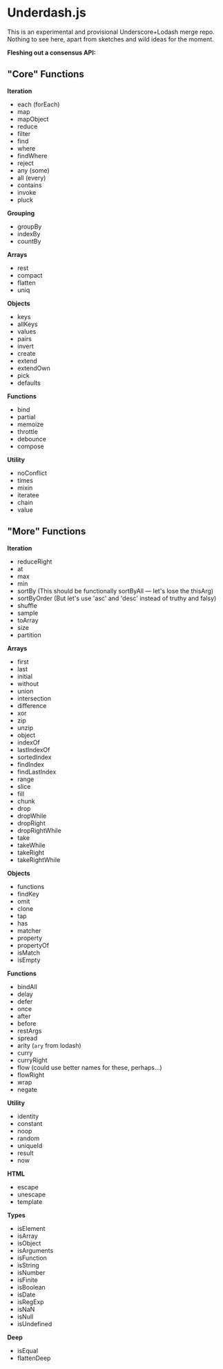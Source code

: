 # Underdash.js

This is an experimental and provisional Underscore+Lodash merge repo. Nothing 
to see here, apart from sketches and wild ideas for the moment.

**Fleshing out a consensus API:**

## "Core" Functions

**Iteration**

* each (forEach)
* map
* mapObject
* reduce
* filter
* find
* where
* findWhere
* reject
* any (some)
* all (every)
* contains
* invoke
* pluck

**Grouping**

* groupBy
* indexBy
* countBy

**Arrays**

* rest
* compact
* flatten
* uniq

**Objects**

* keys
* allKeys
* values
* pairs
* invert
* create
* extend
* extendOwn
* pick
* defaults

**Functions**

* bind
* partial
* memoize
* throttle
* debounce
* compose

**Utility**

* noConflict
* times
* mixin
* iteratee
* chain
* value

## "More" Functions

**Iteration**

* reduceRight
* at
* max
* min
* sortBy (This should be functionally sortByAll — let's lose the thisArg)
* sortByOrder (But let's use 'asc' and 'desc' instead of truthy and falsy)
* shuffle
* sample
* toArray
* size
* partition

**Arrays**

* first
* last
* initial
* without
* union
* intersection
* difference
* xor
* zip
* unzip
* object
* indexOf
* lastIndexOf
* sortedIndex
* findIndex
* findLastIndex
* range
* slice
* fill
* chunk
* drop
* dropWhile
* dropRight
* dropRightWhile
* take
* takeWhile
* takeRight
* takeRightWhile

**Objects**

* functions
* findKey
* omit
* clone
* tap
* has
* matcher
* property
* propertyOf
* isMatch
* isEmpty

**Functions**

* bindAll
* delay
* defer
* once
* after
* before
* restArgs
* spread
* arity (`ary` from lodash)
* curry
* curryRight
* flow (could use better names for these, perhaps...)
* flowRight
* wrap
* negate

**Utility**

* identity
* constant
* noop
* random
* uniqueId
* result
* now

**HTML**

* escape
* unescape
* template

**Types**

* isElement
* isArray
* isObject
* isArguments
* isFunction
* isString
* isNumber
* isFinite
* isBoolean
* isDate
* isRegExp
* isNaN
* isNull
* isUndefined

**Deep**

* isEqual
* flattenDeep

